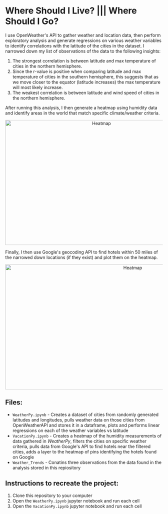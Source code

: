 # Where Should I Live? **|||** Where Should I Go? 

I use OpenWeather's API to gather weather and location data, then perform exploratory analysis and generate regressions on various weather variables to identify correlations with the latitude of the cities in the dataset. I narrowed down my list of observations of the data to the following insights:
1. The strongest correlation is between latitude and max temperature of cities in the northern hemisphere.
2. Since the r-value is positive when comparing latitude and max temperature of cities in the southern hemisphere, this suggests that as we move closer to the equator (latitude increases) the max temperature will most likely increase.
3. The weakest correlation is between latitude and wind speed of cities in the northern hemisphere.

After running this analysis, I then generate a heatmap using humidity data and identify areas in the world that match specific climate/weather criteria. 
<p align="center">
  <img width="600" height="400" src="https://user-images.githubusercontent.com/87830922/161860954-d756f921-145f-4508-a55e-6d40f1fad5cd.png" alt="Heatmap">
</p>

Finally, I then use Google's geocoding API to find hotels within 50 miles of the narrowed down locations (if they exist) and plot them on the heatmap.
<p align="center">
  <img width="800" height="400" src="https://user-images.githubusercontent.com/87830922/161861614-8c793fc1-ea2d-4285-8c78-135a629887da.png" alt="Heatmap">
</p>

## Files:
* `WeatherPy.ipynb` - Creates a dataset of cities from randomly generated latitudes and longitudes, pulls weather data on those cities from OpenWeatherAPI and stores it in a dataframe, plots and performs linear regressions on each of the weather variables vs latitude
* `VacationPy.ipynb` - Creates a heatmap of the humidity measurements of data gathered in _WeatherPy_, filters the cities on specific weather criteria, pulls data from Google's API to find hotels near the filtered cities, adds a layer to the heatmap of pins identifying the hotels found on Google
* `Weather_Trends` - Conatins three observations from the data found in the analysis stored in this repiository

## Instructions to recreate the project:
1. Clone this repository to your computer
2. Open the `WeatherPy.ipynb` jupyter notebook and run each cell
3. Open the `VacationPy.ipynb` jupyter notebook and run each cell
